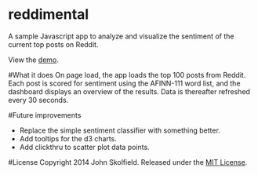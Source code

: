 reddimental
===========
A sample Javascript app to analyze and visualize the sentiment of the current top posts on Reddit.

View the [demo](http://rawgithub.com/skolf/reddimental/master/index.html).

#What it does
On page load, the app loads the top 100 posts from Reddit. Each post is scored for sentiment using the AFINN-111 word list, and the dashboard displays an overview of the results. Data is thereafter refreshed every 30 seconds.

#Future improvements
* Replace the simple sentiment classifier with something better. 
* Add tooltips for the d3 charts.
* Add clickthru to scatter plot data points.

#License
Copyright 2014 John Skolfield. Released under the [MIT License](./LICENSE).

